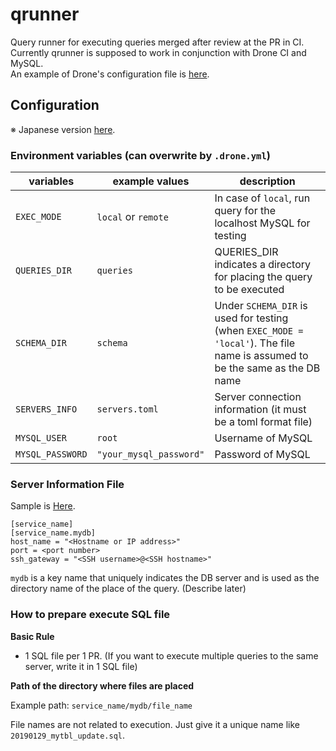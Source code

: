 # qrunner
Query runner for executing queries merged after review at the PR in CI.  
Currently qrunner is supposed to work in conjunction with Drone CI and MySQL.  
An example of Drone's configuration file is [here](.drone.yml).  

## Configuration

※ Japanese version [here](docs/README_japanese_ver.md).  

### Environment variables (can overwrite by `.drone.yml`)

| variables | example values | description |
| --------- | ------ | ----------- |
| `EXEC_MODE` | `local` or `remote` | In case of `local`, run query for the localhost MySQL for testing |
| `QUERIES_DIR` | `queries` | QUERIES_DIR indicates a directory for placing the query to be executed |
| `SCHEMA_DIR` | `schema` | Under `SCHEMA_DIR` is used for testing (when `EXEC_MODE = 'local'`).  The file name is assumed to be the same as the DB name |
| `SERVERS_INFO` | `servers.toml` | Server connection information (it must be a toml format file) |
| `MYSQL_USER`| `root` | Username of MySQL |
| `MYSQL_PASSWORD`| `"your_mysql_password"` | Password of MySQL |

### Server Information File
Sample is [Here](servers.toml).  
```
[service_name]
[service_name.mydb]
host_name = "<Hostname or IP address>"
port = <port number>
ssh_gateway = "<SSH username>@<SSH hostname>"
```
`mydb` is a key name that uniquely indicates the DB server and is used as the directory name of the place of the query.  (Describe later)  

### How to prepare execute SQL file
**Basic Rule**  

- 1 SQL file per 1 PR. (If you want to execute multiple queries to the same server, write it in 1 SQL file)  

**Path of the directory where files are placed**  

Example path: `service_name/mydb/file_name`    

File names are not related to execution. Just give it a unique name like `20190129_mytbl_update.sql`.  
